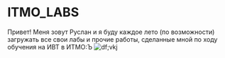 # ITMO_LABS
Привет! Меня зовут Руслан и я буду каждое лето (по возможности) загружать все свои лабы и прочие работы, сделанные мной по ходу обучения на ИВТ в ИТМО:Ъ
![df;vkj](https://media2.giphy.com/media/v1.Y2lkPTc5MGI3NjExeG5iN2pncXZ0OWNtMWx4YjdhYjJ5d2dwcGx6eGxqeDVzMDA5d3g0biZlcD12MV9pbnRlcm5hbF9naWZfYnlfaWQmY3Q9Zw/0GtVKtagi2GvWuY3vm/giphy.gif)